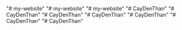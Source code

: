 "# my-website" 
"# my-website" 
"# my-website" 
"# CayDenThan" 
"# CayDenThan" 
"# CayDenThan" 
"# CayDenThan" 
"# CayDenThan" 
"# CayDenThan" 
"# CayDenThan" 

